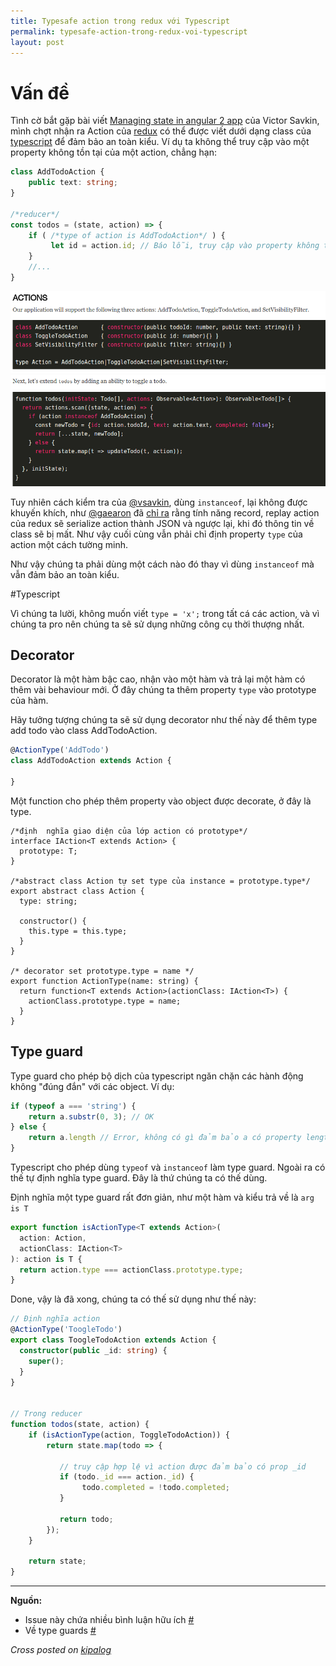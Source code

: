 ```yaml
---
title: Typesafe action trong redux với Typescript
permalink: typesafe-action-trong-redux-voi-typescript
layout: post
---
```


# Vấn đề
Tình cờ bắt gặp bài viết [Managing state in angular 2 app](http://victorsavkin.com/post/137821436516/managing-state-in-angular-2-applications) của Victor Savkin, mình chợt nhận ra Action của [redux](https://github.com/reactjs/redux) có thể được viết dưới dạng class của [typescript]() để đảm bảo an toàn kiểu. Ví dụ ta không thể truy cập vào một property không tồn tại của một action, chẳng hạn:
```typescript
class AddTodoAction {
	public text: string;
}

/*reducer*/
const todos = (state, action) => {
	if ( /*type of action is AddTodoAction*/ ) {
   		 let id = action.id; // Báo lỗi, truy cập vào property không tồn tại trong action
    }
	//...
}
```

![Vsavkin's](/assets/images/2016/03/vsavkin1.png)
![Vsavkin's](/assets/images/2016/03/vsavkin2.png)

Tuy nhiên cách kiểm tra của [@vsavkin](http://github.com/vsavkin), dùng `instanceof`, lại không được khuyến khích, như [@gaearon](http://github.com/gaearon) đã [chỉ ra](https://github.com/reactjs/redux/issues/992#issuecomment-153138700) rằng tính năng record, replay action của redux sẽ serialize action thành JSON và ngược lại, khi đó thông tin về class sẽ bị mất. Như vậy cuối cùng vẫn phải chỉ định property `type` của action một cách tường minh.

Như vậy chúng ta phải dùng một cách nào đó thay vì dùng `instanceof` mà vẫn đảm bảo an toàn kiểu.

#Typescript

Vì chúng ta lười, không muốn viết `type = 'x';` trong tất cá các action, và vì chúng ta pro nên chúng ta sẽ sử dụng những công cụ thời thượng nhất.

## Decorator
Decorator là một hàm bậc cao, nhận vào một hàm và trả lại một hàm có thêm vài behaviour mới. Ở đây chúng ta thêm property `type` vào prototype của hàm.

Hãy tưởng tượng chúng ta sẽ sử dụng decorator như thế này để thêm type add todo vào class AddTodoAction.

```typescript
@ActionType('AddTodo')
class AddTodoAction extends Action {

}
```
Một function cho phép thêm property vào object được decorate, ở đây là type.

``` language-typescript
/*định  nghĩa giao diện của lớp action có prototype*/
interface IAction<T extends Action> {
  prototype: T;
}

/*abstract class Action tự set type của instance = prototype.type*/
export abstract class Action {
  type: string;

  constructor() {
    this.type = this.type;
  }
}

/* decorator set prototype.type = name */
export function ActionType(name: string) {
  return function<T extends Action>(actionClass: IAction<T>) {
    actionClass.prototype.type = name;
  }
}
```

## Type guard

Type guard cho phép bộ dịch của typescript ngăn chặn các hành động không "đúng đắn" với các object. Ví dụ:

```typescript
if (typeof a === 'string') {
	return a.substr(0, 3); // OK
} else {
	return a.length // Error, không có gì đảm bảo a có property length
}
```

Typescript cho phép dùng `typeof` và `instanceof` làm type guard. Ngoài ra có thế tự định nghĩa type guard. Đây là thứ chúng ta có thế dùng.

Định nghĩa một type guard rất đơn giản, như một hàm và kiểu trả về là `arg is T`

```typescript
export function isActionType<T extends Action>(
  action: Action,
  actionClass: IAction<T>
): action is T {
  return action.type === actionClass.prototype.type;
}

```

Done, vậy là đã xong, chúng ta có thế sử dụng như thế này:

```typescript
// Định nghĩa action
@ActionType('ToogleTodo')
export class ToogleTodoAction extends Action {
  constructor(public _id: string) {
    super();
  }
}


// Trong reducer
function todos(state, action) {
	if (isActionType(action, ToggleTodoAction)) {
    	return state.map(todo => {

           // truy cập hợp lệ vì action được đảm bảo có prop _id
           if (todo._id === action._id) { 
         		todo.completed = !todo.completed;
           }
           
           return todo;
        });
    }
	
    return state;
}
```

---
**Nguồn:**

- Issue này chứa nhiều bình luận hữu ích [#](https://github.com/reactjs/redux/issues/992)
- Về type guards [#](https://basarat.gitbooks.io/typescript/content/docs/types/typeGuard.html)

*Cross posted on [kipalog](http://kipalog.com/posts/Typesafe-action-trong-redux-voi-Typescript)*
